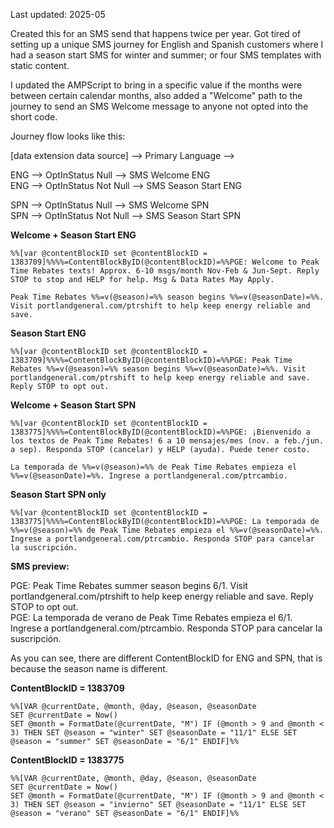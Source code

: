 Last updated: 2025-05  

Created this for an SMS send that happens twice per year. Got tired of setting up a unique SMS journey for English and Spanish customers where I had a season start SMS for winter and summer; or four SMS templates with static content.

I updated the AMPScript to bring in a specific value if the months were between certain calendar months, also added a "Welcome" path to the journey to send an SMS Welcome message to anyone not opted into the short code.  

Journey flow looks like this:  

[data extension data source] --> Primary Language -->

ENG --> OptInStatus Null --> SMS Welcome ENG  
ENG --> OptInStatus Not Null --> SMS Season Start ENG  
                                                          
SPN --> OptInStatus Null     --> SMS Welcome SPN  
SPN --> OptInStatus Not Null --> SMS Season Start SPN  

**Welcome + Season Start ENG**  
~~~
%%[var @contentBlockID set @contentBlockID = 1383709]%%%%=ContentBlockByID(@contentBlockID)=%%PGE: Welcome to Peak Time Rebates texts! Approx. 6-10 msgs/month Nov-Feb & Jun-Sept. Reply STOP to stop and HELP for help. Msg & Data Rates May Apply.

Peak Time Rebates %%=v(@season)=%% season begins %%=v(@seasonDate)=%%. Visit portlandgeneral.com/ptrshift to help keep energy reliable and save.
~~~

**Season Start ENG**  
~~~
%%[var @contentBlockID set @contentBlockID = 1383709]%%%%=ContentBlockByID(@contentBlockID)=%%PGE: Peak Time Rebates %%=v(@season)=%% season begins %%=v(@seasonDate)=%%. Visit portlandgeneral.com/ptrshift to help keep energy reliable and save. Reply STOP to opt out.
~~~

**Welcome + Season Start SPN**  
~~~
%%[var @contentBlockID set @contentBlockID = 1383775]%%%%=ContentBlockByID(@contentBlockID)=%%PGE: ¡Bienvenido a los textos de Peak Time Rebates! 6 a 10 mensajes/mes (nov. a feb./jun. a sep). Responda STOP (cancelar) y HELP (ayuda). Puede tener costo.

La temporada de %%=v(@season)=%% de Peak Time Rebates empieza el %%=v(@seasonDate)=%%. Ingrese a portlandgeneral.com/ptrcambio.
~~~

**Season Start SPN only**  
~~~
%%[var @contentBlockID set @contentBlockID = 1383775]%%%%=ContentBlockByID(@contentBlockID)=%%PGE: La temporada de %%=v(@season)=%% de Peak Time Rebates empieza el %%=v(@seasonDate)=%%. Ingrese a portlandgeneral.com/ptrcambio. Responda STOP para cancelar la suscripción.
~~~

**SMS preview:**  

PGE: Peak Time Rebates summer season begins 6/1. Visit portlandgeneral.com/ptrshift to help keep energy reliable and save. Reply STOP to opt out.  
PGE: La temporada de verano de Peak Time Rebates empieza el 6/1. Ingrese a portlandgeneral.com/ptrcambio. Responda STOP para cancelar la suscripción.  

As you can see, there are different ContentBlockID for ENG and SPN, that is because the season name is different.  

**ContentBlockID = 1383709**  
~~~
%%[VAR @currentDate, @month, @day, @season, @seasonDate
SET @currentDate = Now()
SET @month = FormatDate(@currentDate, "M") IF (@month > 9 and @month < 3) THEN SET @season = "winter" SET @seasonDate = "11/1" ELSE SET @season = "summer" SET @seasonDate = "6/1" ENDIF]%%
~~~

**ContentBlockID = 1383775**  
~~~
%%[VAR @currentDate, @month, @day, @season, @seasonDate
SET @currentDate = Now()
SET @month = FormatDate(@currentDate, "M") IF (@month > 9 and @month < 3) THEN SET @season = "invierno" SET @seasonDate = "11/1" ELSE SET @season = "verano" SET @seasonDate = "6/1" ENDIF]%%
~~~
